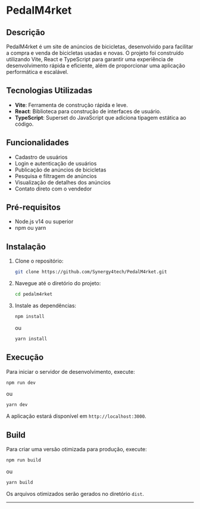 # PedalM4rket

## Descrição
PedalM4rket é um site de anúncios de bicicletas, desenvolvido para facilitar a compra e venda de bicicletas usadas e novas. O projeto foi construído utilizando Vite, React e TypeScript para garantir uma experiência de desenvolvimento rápida e eficiente, além de proporcionar uma aplicação performática e escalável.

## Tecnologias Utilizadas

- **Vite**: Ferramenta de construção rápida e leve.
- **React**: Biblioteca para construção de interfaces de usuário.
- **TypeScript**: Superset do JavaScript que adiciona tipagem estática ao código.

## Funcionalidades

- Cadastro de usuários
- Login e autenticação de usuários
- Publicação de anúncios de bicicletas
- Pesquisa e filtragem de anúncios
- Visualização de detalhes dos anúncios
- Contato direto com o vendedor

## Pré-requisitos

- Node.js v14 ou superior
- npm ou yarn

## Instalação

1. Clone o repositório:

   ```bash
   git clone https://github.com/Synergy4tech/PedalM4rket.git
   ```

2. Navegue até o diretório do projeto:

   ```bash
   cd pedalm4rket
   ```

3. Instale as dependências:

   ```bash
   npm install
   ```

   ou

   ```bash
   yarn install
   ```

## Execução

Para iniciar o servidor de desenvolvimento, execute:

```bash
npm run dev
```

ou

```bash
yarn dev
```

A aplicação estará disponível em `http://localhost:3000`.

## Build

Para criar uma versão otimizada para produção, execute:

```bash
npm run build
```

ou

```bash
yarn build
```

Os arquivos otimizados serão gerados no diretório `dist`.

---
